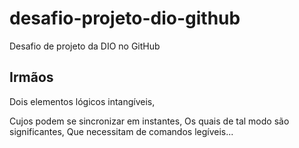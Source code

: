 # desafio-projeto-dio-github
Desafio de projeto da DIO no GitHub

## Irmãos

Dois elementos lógicos intangíveis,

Cujos podem se sincronizar em instantes,
Os quais de tal modo são significantes,
Que necessitam de comandos legíveis...
